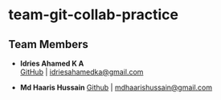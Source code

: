 # team-git-collab-practice

## Team Members
- **Idries Ahamed K A**  
  [GitHub](https://github.com/1drie5) | idriesahamedka@gmail.com

- **Md Haaris Hussain**
  [Github](https://github.com/mdhaarishussain) | mdhaarishussain@gmail.com
  
